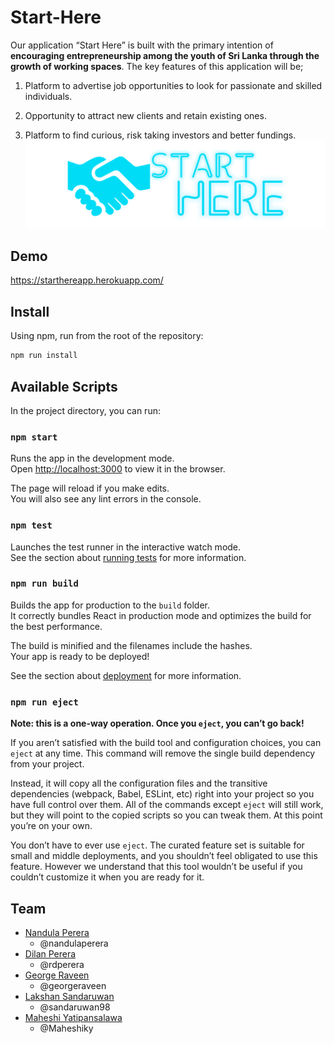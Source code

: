 # Start-Here

Our application “Start Here” is built with the primary intention of **encouraging entrepreneurship among the youth of Sri Lanka through the growth of working spaces**.
The key features of this application will be;

1. Platform to advertise job opportunities to look for passionate and skilled individuals.

2. Opportunity to attract new clients and retain existing ones.

3. Platform to find curious, risk taking investors and better fundings.
![start-here](src/mokups/asd.png)


## Demo
https://starthereapp.herokuapp.com/ 


## Install
Using npm, run from the root of the repository:

```sh
npm run install
```

## Available Scripts

In the project directory, you can run:

### `npm start`

Runs the app in the development mode.<br />
Open [http://localhost:3000](http://localhost:3000) to view it in the browser.

The page will reload if you make edits.<br />
You will also see any lint errors in the console.

### `npm test`

Launches the test runner in the interactive watch mode.<br />
See the section about [running tests](https://facebook.github.io/create-react-app/docs/running-tests) for more information.

### `npm run build`

Builds the app for production to the `build` folder.<br />
It correctly bundles React in production mode and optimizes the build for the best performance.

The build is minified and the filenames include the hashes.<br />
Your app is ready to be deployed!

See the section about [deployment](https://facebook.github.io/create-react-app/docs/deployment) for more information.

### `npm run eject`

**Note: this is a one-way operation. Once you `eject`, you can’t go back!**

If you aren’t satisfied with the build tool and configuration choices, you can `eject` at any time. This command will remove the single build dependency from your project.

Instead, it will copy all the configuration files and the transitive dependencies (webpack, Babel, ESLint, etc) right into your project so you have full control over them. All of the commands except `eject` will still work, but they will point to the copied scripts so you can tweak them. At this point you’re on your own.

You don’t have to ever use `eject`. The curated feature set is suitable for small and middle deployments, and you shouldn’t feel obligated to use this feature. However we understand that this tool wouldn’t be useful if you couldn’t customize it when you are ready for it.

## Team

- [Nandula Perera](https://https://www.linkedin.com/in/nandulaperera/) 
  - @nandulaperera
- [Dilan Perera](https://https://www.linkedin.com/in/dilan-perera-b89a23190/) 
  - @rdperera
- [George Raveen](https://https://www.linkedin.com/in/george-raveen-a998129b/) 
  - @georgeraveen
- [Lakshan Sandaruwan](https://https://www.linkedin.com/in/lakshan-sandaruwan-199100165/) 
  - @sandaruwan98
- [Maheshi Yatipansalawa](https://https://www.linkedin.com/in/maheshi-yatipansalawa-a28155199/)
  - @Maheshiky
